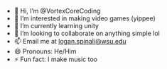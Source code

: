 - 👋 Hi, I’m @VortexCoreCoding
- 👀 I’m interested in making video games (yippee)
- 🌱 I’m currently learning unity
- 💞️ I’m looking to collaborate on anything simple lol
- 📫 Email me at logan.spinali@wsu.edu
- 😄 Pronouns: He/Him
- ⚡ Fun fact: I make music too

<!---
VortexCoreCoding/VortexCoreCoding is a ✨ special ✨ repository because its `README.md` (this file) appears on your GitHub profile.
You can click the Preview link to take a look at your changes.
--->
